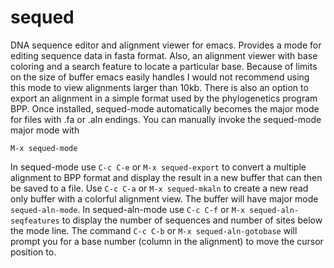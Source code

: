 # sequed
DNA sequence editor and alignment viewer for emacs. Provides a mode for editing sequence data in fasta format. Also, an alignment viewer with base coloring and a search feature to locate a particular base. Because of limits on the size of buffer emacs easily handles I would not recommend using this mode to view alignments larger than 10kb. There is also an 
option to export an alignment in a simple format used by the phylogenetics program BPP. Once installed, sequed-mode automatically becomes the major mode for files with .fa or .aln endings. You can manually invoke the sequed-mode major mode with 
```
M-x sequed-mode 
```
In sequed-mode use ```C-c C-e``` or ```M-x sequed-export``` to convert a multiple alignment to BPP format and display the result in a new buffer that can then be saved to a file. Use ```C-c C-a``` or ```M-x sequed-mkaln``` to create a new read only buffer with a colorful alignment view. The buffer will have major mode ```sequed-aln-mode```. In sequed-aln-mode  use ```C-c C-f``` or ```M-x sequed-aln-seqfeatures``` to display the number of sequences and number of sites below the mode line. The command ```C-c C-b``` or ```M-x sequed-aln-gotobase``` will prompt you for a base number (column in the alignment) to move the cursor position to.
